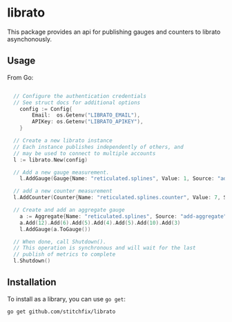 librato
=======

This package provides an api for publishing gauges and counters to librato asynchonously.

Usage
----

From Go:

```go

  // Configure the authentication credentials
  // See struct docs for additional options
	config := Config{
		Email:  os.Getenv("LIBRATO_EMAIL"),
		APIKey: os.Getenv("LIBRATO_APIKEY"),
	}

  // Create a new librato instance
  // Each instance publishes independently of others, and
  // may be used to connect to multiple accounts
  l := librato.New(config)

  // Add a new gauge measurement.
	l.AddGauge(Gauge{Name: "reticulated.splines", Value: 1, Source: "add-gauge"})

  // add a new counter measurement
  l.AddCounter(Counter{Name: "reticulated.splines.counter", Value: 7, Source: "add-counter"})

  // Create and add an aggregate gauge
	a := Aggregate{Name: "reticulated.splines", Source: "add-aggregate"}
	a.Add(12).Add(6).Add(5).Add(4).Add(5).Add(10).Add(3)
	l.AddGauge(a.ToGauge())

  // When done, call Shutdown().
  // This operation is synchronous and will wait for the last
  // publish of metrics to complete
  l.Shutdown()

  ```


Installation
----

  To install as a library, you can use `go get`:

    go get github.com/stitchfix/librato
